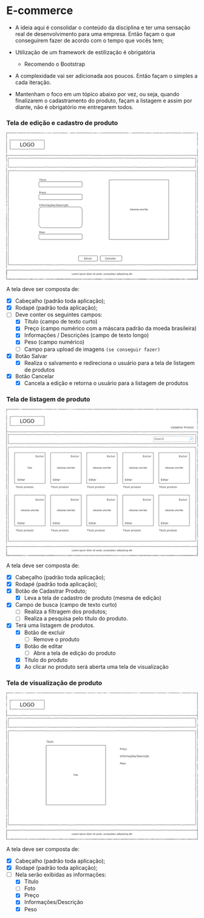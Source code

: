 # E-commerce

- A ideia aqui é consolidar o conteúdo da disciplina e ter uma sensação real de desenvolvimento para uma empresa. Então façam o que conseguirem fazer de acordo com o tempo que vocês tem;

- Utilização de um framework de estilização é obrigatória

	- Recomendo o Bootstrap

- A complexidade vai ser adicionada aos poucos. Então façam o simples a cada iteração.

- Mantenham o foco em um tópico abaixo por vez, ou seja, quando finalizarem o cadastramento do produto, façam a listagem e assim por diante, não é obrigatório me entregarem todos.

### Tela de edição e cadastro de produto

![](https://raw.githubusercontent.com/forca-letscode/ecommerce-react/assets/tela_de_edicao.png)

A tela deve ser composta de:

- [X] Cabeçalho (padrão toda aplicação);
- [X] Rodapé (padrão toda aplicação);
- [ ] Deve conter os seguintes campos:
	- [X] Título (campo de texto curto)
	- [X] Preço (campo numérico com a máscara padrão da moeda brasileira)
	- [X] Informações / Descrições (campo de texto longo)
	- [X] Peso (campo numérico)
	- [ ] Campo para upload de imagens `(se conseguir fazer)`
- [X] Botão Salvar
	- [X] Realiza o salvamento e redireciona o usuário para a tela de listagem de produtos
- [X] Botão Cancelar
	- [X] Cancela a edição e retorna o usuário para a listagem de produtos

### Tela de listagem de produto

![](https://raw.githubusercontent.com/forca-letscode/ecommerce-react/assets/lista_de_produtos.png)

A tela deve ser composta de:

 - [X] Cabeçalho (padrão toda aplicação);
 - [X] Rodapé (padrão toda aplicação);
 - [X] Botão de Cadastrar Produto;
	 - [X] Leva a tela de cadastro de produto (mesma de edição)
- [X] Campo de busca (campo de texto curto)
	- [ ] Realiza a filtragem dos produtos;
	- [ ] Realiza a pesquisa pelo título do produto.
- [X]  Terá uma listagem de produtos.
	- [X] Botão de excluir
		- [ ] Remove o produto
	- [X] Botão de editar
		- [ ] Abre a tela de edição do produto
	- [X] Título do produto
	- [X] Ao clicar no produto será aberta uma tela de visualização

### Tela de visualização de produto

![](https://raw.githubusercontent.com/forca-letscode/ecommerce-react/assets/detalhes_do_produto.png)

A tela deve ser composta de:

 - [X] Cabeçalho (padrão toda aplicação);
 - [X] Rodapé (padrão toda aplicação);
 - [ ] Nela serão exibidas as informações:
	 - [X] Título
	 - [ ] Foto
	 - [X] Preço
	 - [X] Informações/Descrição
	 - [X] Peso

